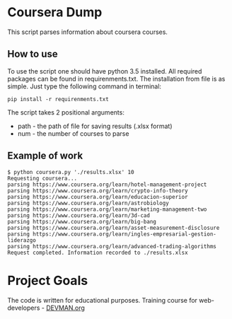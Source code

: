 # Coursera Dump

This script parses information about coursera courses.

## How to use
To use the script one should have python 3.5 installed. All required packages can be found in requirenments.txt. The installation from file is as simple. Just type the following command in terminal:
```
pip install -r requirenments.txt
```

The script takes 2 positional arguments:
* path - the path of file for saving results (.xlsx format)
* num - the number of courses to parse

## Example of work
```
$ python coursera.py './results.xlsx' 10
Requesting coursera...
parsing https://www.coursera.org/learn/hotel-management-project
parsing https://www.coursera.org/learn/crypto-info-theory
parsing https://www.coursera.org/learn/educacion-superior
parsing https://www.coursera.org/learn/astrobiology
parsing https://www.coursera.org/learn/marketing-management-two
parsing https://www.coursera.org/learn/3d-cad
parsing https://www.coursera.org/learn/big-bang
parsing https://www.coursera.org/learn/asset-measurement-disclosure
parsing https://www.coursera.org/learn/ingles-empresarial-gestion-liderazgo
parsing https://www.coursera.org/learn/advanced-trading-algorithms
Request completed. Information recorded to ./results.xlsx
```

# Project Goals

The code is written for educational purposes. Training course for web-developers - [DEVMAN.org](https://devman.org)
